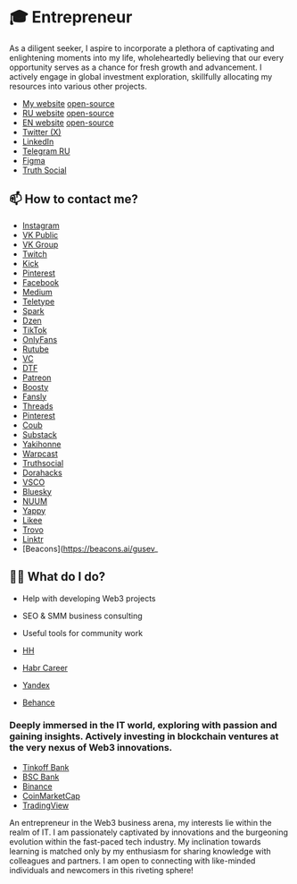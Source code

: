 # 🎓 Entrepreneur
As a diligent seeker, I aspire to incorporate a plethora of captivating and enlightening moments into my life, wholeheartedly believing that our every opportunity serves as a chance for fresh growth and advancement. I actively engage in global investment exploration, skillfully allocating my resources into various other projects.

- [My website](https://gusev.biz) [open-source](https://github.com/GusevSviatodslav/.github)
- [RU website](https://gusevlife.com) [open-source](https://github.com/ViWide-Music-Videos/.github)
- [EN website](https://socforce.com) [open-source](https://github.com/Guru-Venture-Capital/.github)
- [Twitter (X)](https://x.com/gusevlife)
- [LinkedIn](https://www.linkedin.com/in/gusevlife/)
- [Telegram RU](https://t.me/gusevself)
- [Figma](https://www.figma.com/@gusev)
- [Truth Social](https://truthsocial.com/@sviatoslavgusev)

## 📫 How to contact me?
- [Instagram](https://www.instagram.com/gusevsvyatoslav/)
- [VK Public](https://vk.com/btc.bitcoin)
- [VK Group](https://vk.com/gusevself)
- [Twitch](https://www.twitch.tv/gusevtv)
- [Kick](https://kick.com/gusevlive)
- [Pinterest](https://pinterest.com/gusevlive/)
- [Facebook](https://www.facebook.com/profile.php?id=100092535331385)
- [Medium](https://mediaboss.medium.com/)
- [Teletype](https://teletype.in/@gusevlife)
- [Spark](https://spark.ru/startup/gusev)
- [Dzen](https://dzen.ru/gusevlive)
- [TikTok](https://www.tiktok.com/@gusevsvyatoslav)
- [OnlyFans](https://onlyfans.com/gusevlive)
- [Rutube](https://rutube.ru/channel/36690205/)
- [VC](https://vc.ru/id8612)
- [DTF](https://dtf.ru/id2471401)
- [Patreon](https://www.patreon.com/gusev)
- [Boosty](https://boosty.to/sviatoslav)
- [Fansly](https://fansly.com/sviatoslavgusev/posts)
- [Threads](https://www.threads.net/@gusevsvyatoslav)
- [Pinterest](https://www.pinterest.com/gusevlife/)
- [Coub](https://coub.com/gusevsviatoslav)
- [Substack](https://shurygina.substack.com)
- [Yakihonne](https://yakihonne.com/users/nprofile1qqsy5z5u85gzhel6cvsh4tk2n4r3t3frd622pwq2mh3kxrf4gu04ljszqqpsgqqqqqqq78p5qu)
- [Warpcast](https://warpcast.com/shurygina)
- [Truthsocial](https://truthsocial.com/@sviatoslavgusev)
- [Dorahacks](https://dorahacks.io/hacker/gusev)
- [VSCO](https://vsco.co/sviatoslavgusev/gallery)
- [Bluesky](https://bsky.app/profile/gusevlife.bsky.social)
- [NUUM](https://nuum.ru/channel/GusevSviatoslav)
- [Yappy](https://yappy.media/n/gusevsviatoalav)
- [Likee](https://l.likee.video/p/Tp1jpT)
- [Trovo](https://trovo.live/s/gusevlive)
- [Linktr](https://linktr.ee/JasonGatsby)
- [Beacons](https://beacons.ai/gusev_

## 👨‍💻 What do I do?
- Help with developing Web3 projects
- SEO & SMM business consulting
- Useful tools for community work

- [HH](https://hh.ru/employer/4705305)
- [Habr Career](https://career.habr.com/jasongatsby)
- [Yandex](https://yandex.com/profile/12695587531)
- [Behance](https://www.behance.net/sviatoshusiev)

### Deeply immersed in the IT world, exploring with passion and gaining insights. Actively investing in blockchain ventures at the very nexus of Web3 innovations.
- [Tinkoff Bank](https://www.tbank.ru/invest/social/profile/GusevSvyatoslav/)
- [BSC Bank](https://bcs-express.ru/profit/profile/1ca13112-1a03-4b94-ae64-d64168a0c6d1)
- [Binance](https://www.binance.com/ru/square/profile/gusev)
- [CoinMarketCap](https://coinmarketcap.com/community/ru/profile/JasonGatsby/)
- [TradingView](https://ru.tradingview.com/u/DeFiTON/)

An entrepreneur in the Web3 business arena, my interests lie within the realm of IT. I am passionately captivated by innovations and the burgeoning evolution within the fast-paced tech industry. My inclination towards learning is matched only by my enthusiasm for sharing knowledge with colleagues and partners. I am open to connecting with like-minded individuals and newcomers in this riveting sphere!
